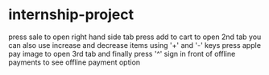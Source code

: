 # internship-project
press sale to open right hand side tab 
press add to cart to open 2nd tab 
you can also use increase and decrease items using '+' and '-' keys 
press apple pay image to open 3rd tab and 
finally press '^' sign in front of offline payments to see offline payment option 
